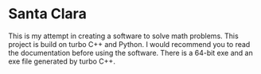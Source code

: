 # Santa Clara
This is my attempt in creating a software to solve math problems. This project is build on turbo C++ and Python. I would recommend you to read the documentation before using the software. There is a 64-bit exe and an exe file generated by turbo C++.
<br/>
<br/>

 
